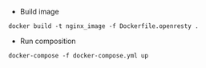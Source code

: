 * Build image

```
docker build -t nginx_image -f Dockerfile.openresty .
```

* Run composition

```
docker-compose -f docker-compose.yml up
```